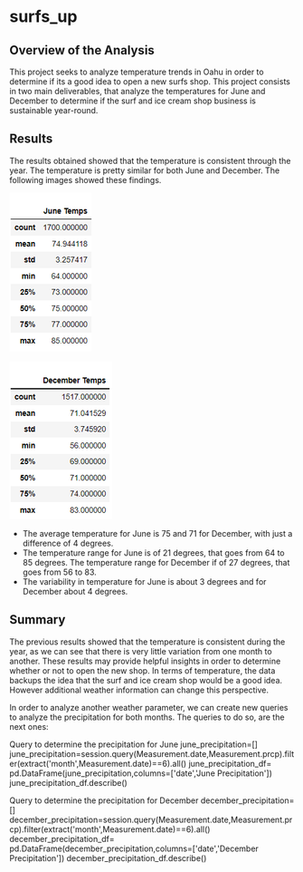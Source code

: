 # surfs_up

## Overview of the Analysis

This project seeks to analyze temperature trends in Oahu in order to determine if its a good idea to open a new surfs shop. This project consists in two main deliverables, that analyze the temperatures for June and December to determine if the surf and ice cream shop business is sustainable year-round.

## Results

The results obtained showed that the temperature is consistent through the year. The temperature is pretty similar for both June and December. The following images showed these findings. 

![](Resources/june_results.png)

![](Resources/december_results.png)

* The average temperature for June is 75 and 71 for December, with just a difference of 4 degrees. 
* The temperature range for June is of 21 degrees, that goes from 64 to 85 degrees. The temperature range for December if of 27 degrees, that goes from 56 to 83. 
* The variability in temperature for June is about 3 degrees and for December about 4 degrees. 

## Summary 

The previous results showed that the temperature is consistent during the year, as we can see that there is very little variation from one month to another. These results may provide helpful insights in order to determine whether or not to open the new shop. In terms of temperature, the data backups the idea that the surf and ice cream shop would be a good idea. However additional weather information can change this perspective. 

In order to analyze another weather parameter, we can create new queries to analyze the precipitation for both months.
The queries to do so, are the next ones:

Query to determine the precipitation for June
june_precipitation=[]
june_precipitation=session.query(Measurement.date,Measurement.prcp).filter(extract('month',Measurement.date)==6).all()
june_precipitation_df= pd.DataFrame(june_precipitation,columns=['date','June Precipitation'])
june_precipitation_df.describe()

Query to determine the precipitation for December
december_precipitation=[]
december_precipitation=session.query(Measurement.date,Measurement.prcp).filter(extract('month',Measurement.date)==6).all()
december_precipitation_df= pd.DataFrame(december_precipitation,columns=['date','December Precipitation'])
december_precipitation_df.describe()


